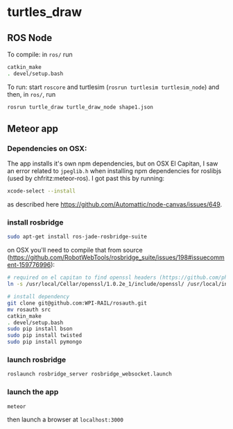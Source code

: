 # turtles_draw


## ROS Node


To compile: in `ros/` run

```sh
catkin_make
. devel/setup.bash
```

To run: start `roscore` and turtlesim (`rosrun turtlesim turtlesim_node`)
and then, in `ros/`, run

```sh
rosrun turtle_draw turtle_draw_node shape1.json
```


## Meteor app

### Dependencies on OSX:

The app installs it's own npm dependencies, but on OSX El Capitan, I saw an
error related to `jpeglib.h` when installing npm dependencies for roslibjs (used
by chfritz:meteor-ros). I got past this by running:

```sh
xcode-select --install
```
as described here https://github.com/Automattic/node-canvas/issues/649.


### install rosbridge

```sh
sudo apt-get install ros-jade-rosbridge-suite
```

on OSX you'll need to compile that from source (https://github.com/RobotWebTools/rosbridge_suite/issues/198#issuecomment-159776996):

```sh
# required on el capitan to find openssl headers (https://github.com/phusion/passenger/issues/1630):
ln -s /usr/local/Cellar/openssl/1.0.2e_1/include/openssl/ /usr/local/include/

# install dependency
git clone git@github.com:WPI-RAIL/rosauth.git
mv rosauth src
catkin_make
. devel/setup.bash
sudo pip install bson
sudo pip install twisted
sudo pip install pymongo
```

### launch rosbridge

```sh
roslaunch rosbridge_server rosbridge_websocket.launch
```

### launch the app

```
meteor
```

then launch a browser at `localhost:3000`
